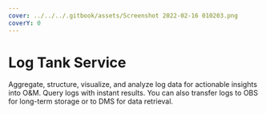 ```yaml
---
cover: ../../../.gitbook/assets/Screenshot 2022-02-16 010203.png
coverY: 0
---
```


# Log Tank Service

Aggregate, structure, visualize, and analyze log data for actionable insights into O\&M. Query logs with instant results. You can also transfer logs to OBS for long-term storage or to DMS for data retrieval.
